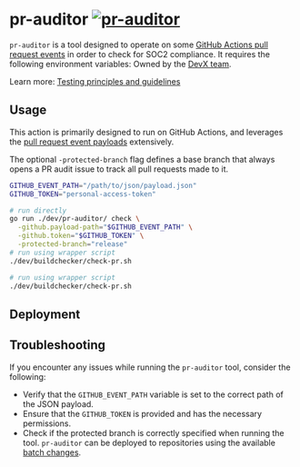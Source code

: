 # pr-auditor [![pr-auditor](https://github.com/sourcegraph/sourcegraph/actions/workflows/pr-auditor.yml/badge.svg)](https://github.com/sourcegraph/sourcegraph/actions/workflows/pr-auditor.yml)

`pr-auditor` is a tool designed to operate on some [GitHub Actions pull request events](https://docs.github.com/en/actions/using-workflows/events-that-trigger-workflows#pull_request) in order to check for SOC2 compliance. It requires the following environment variables:
Owned by the [DevX team](https://handbook.sourcegraph.com/departments/product-engineering/engineering/enablement/dev-experience).

Learn more: [Testing principles and guidelines](https://docs.sourcegraph.com/dev/background-information/testing_principles)

## Usage

This action is primarily designed to run on GitHub Actions, and leverages the [pull request event payloads](https://docs.github.com/en/actions/using-workflows/events-that-trigger-workflows#pull_request) extensively.

The optional `-protected-branch` flag defines a base branch that always opens a PR audit issue to track all pull requests made to it.

```sh
GITHUB_EVENT_PATH="/path/to/json/payload.json"
GITHUB_TOKEN="personal-access-token"

# run directly
go run ./dev/pr-auditor/ check \
  -github.payload-path="$GITHUB_EVENT_PATH" \
  -github.token="$GITHUB_TOKEN" \
  -protected-branch="release"
# run using wrapper script
./dev/buildchecker/check-pr.sh

# run using wrapper script
./dev/buildchecker/check-pr.sh
```

## Deployment
## Troubleshooting
If you encounter any issues while running the `pr-auditor` tool, consider the following:
- Verify that the `GITHUB_EVENT_PATH` variable is set to the correct path of the JSON payload.
- Ensure that the `GITHUB_TOKEN` is provided and has the necessary permissions.
- Check if the protected branch is correctly specified when running the tool.
`pr-auditor` can be deployed to repositories using the available [batch changes](./batch-changes/README.md).
